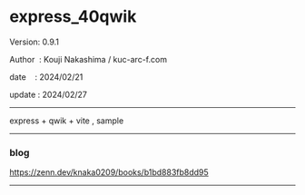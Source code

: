 ﻿# express_40qwik

 Version: 0.9.1

 Author  : Kouji Nakashima / kuc-arc-f.com

 date    : 2024/02/21

 update : 2024/02/27

***

express + qwik + vite , sample

***
### blog

https://zenn.dev/knaka0209/books/b1bd883fb8dd95

***

